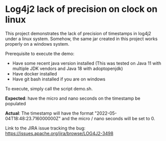 # Log4j2 lack of precision on clock on linux

This project demonstrates the lack of precision of timestamps in log4j2 under a linux system. Somehow, the same jar created in this project works properly on a windows system.

Prerequisite to execute the demo:
- Have some recent java version installed (This was tested on Java 11 with multiple JDK vendors and Java 18 with adoptopenjdk)
- Have docker installed
- Have git bash installed if you are on windows

To execute, simply call the script demo.sh. 

**Expected**: have the micro and nano seconds on the timestamp be populated

**Actual**: The timestamp will have the format "2022-05-04T18:48:23.716000000Z" and the micro / nano seconds will be set to 0.

Link to the JIRA issue tracking the bug: https://issues.apache.org/jira/browse/LOG4J2-3498
